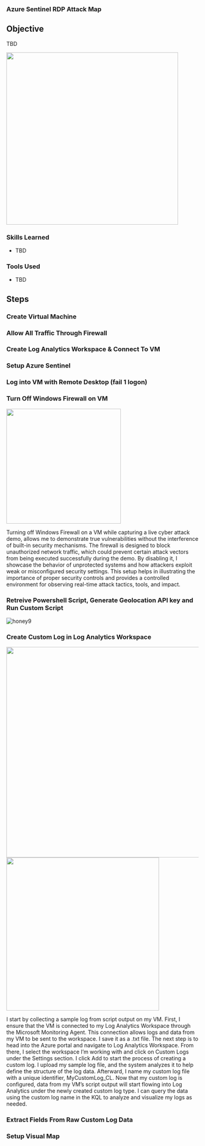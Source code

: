 ### Azure Sentinel RDP Attack Map

## Objective

TBD

<img src="https://github.com/user-attachments/assets/81d9719e-a74d-4fda-bfc0-ffd59ddc8f07" width="450"/>


### Skills Learned

- TBD

### Tools Used

- TBD


## Steps


### Create Virtual Machine



### Allow All Traffic Through Firewall



### Create Log Analytics Workspace & Connect To VM



### Setup Azure Sentinel



### Log into VM with Remote Desktop (fail 1 logon) 


### Turn Off Windows Firewall on VM
<img src="https://github.com/user-attachments/assets/e4369f4f-7df4-437d-87a9-2a028750fe4a" width="300"/>

Turning off Windows Firewall on a VM while capturing a live cyber attack demo, allows me to demonstrate true vulnerabilities without the interference of built-in security mechanisms. The firewall is designed to block unauthorized network traffic, which could prevent certain attack vectors from being executed successfully during the demo. By disabling it, I showcase the behavior of unprotected systems and how attackers exploit weak or misconfigured security settings. This setup helps in illustrating the importance of proper security controls and provides a controlled environment for observing real-time attack tactics, tools, and impact. 

### Retreive Powershell Script, Generate Geolocation API key and Run Custom Script
![honey9](https://github.com/user-attachments/assets/5ae0ae50-171f-4965-bf9b-aa7302d56564)


### Create Custom Log in Log Analytics Workspace
<img src="https://github.com/user-attachments/assets/120c85d1-d7d3-4ea3-8c05-a43d0a8d6794" width="550">
<img src="https://github.com/user-attachments/assets/cddabee8-6b7f-427c-96ab-4dda30c516e4" width="400"><br>

I start by collecting a sample log from script output on my VM. First, I ensure that the VM is connected to my Log Analytics Workspace through the Microsoft Monitoring Agent. This connection allows logs and data from my VM to be sent to the workspace. I save it as a .txt file. The next step is to head into the Azure portal and navigate to Log Analytics Workspace. From there, I select the workspace I’m working with and click on Custom Logs under the Settings section. I click Add to start the process of creating a custom log. I upload my sample log file, and the system analyzes it to help define the structure of the log data. Afterward, I name my custom log file with a unique identifier, MyCustomLog_CL. Now that my custom log is configured, data from my VM’s script output will start flowing into Log Analytics under the newly created custom log type. I can query the data using the custom log name in the KQL to analyze and visualize my logs as needed.





### Extract Fields From Raw Custom Log Data


### Setup Visual Map
